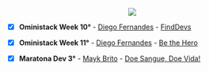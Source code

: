 <p align="center">
<img src="https://user-images.githubusercontent.com/46378210/74868705-69b40900-5335-11ea-98a6-7f1f3725423d.png"/>
</p>

- [X] **Oministack Week 10°** - [Diego Fernandes](https://github.com/diego3g) - [FindDevs ](https://github.com/Diana-ops/rocketseatProjects/tree/master/oministackWeek10) 
- [X] **Oministack Week 11°** - [Diego Fernandes](https://github.com/diego3g) - [Be the Hero](https://github.com/Diana-ops/rocketseatProjects/tree/master/oministackWeek11)

- [X] **Maratona Dev 3°** - [Mayk Brito](https://github.com/maykbrito) - [Doe Sangue, Doe Vida!](https://github.com/Diana-ops/rocketseatProjects/tree/master/maratonaDev3) 
